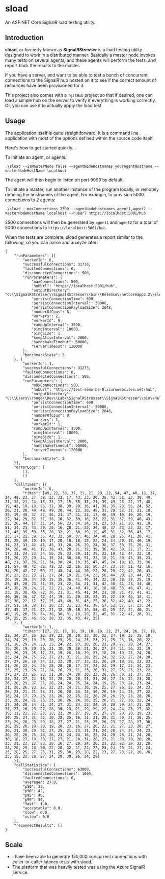 # sload 

An ASP.NET Core SignalR load testing utility.

## Introduction

**sload**, or formerly known as **SignalRStresser** is a load testing utility designed to work in a distributed manner. Basically a master node invokes many tests on several agents, and these agents will perform the tests, and report back the results to the master.

If you have a server, and want to be able to test a bunch of concurrent connections to the SignalR hub hosted on it to see if the correct amount of resources have been provisioned for it.

This project also comes with a `TestHub` project so that if desired, one can load a simple hub on the server to verify if everything is working correctly. Or, you can use it to actually apply the load test.

## Usage

The application itself is quite straightforward. It is a command line application with most of the options defined within the source code itself. 

Here's how to get started quickly...

To initiate an agent, or agents:

```
.\sload --isMasterNode false --agentNodeHostnames yourAgentHostname --masterNodeHostName localhost
```

The agent will then begin to listen on port 9999 by default.

To initiate a master, run another instance of the program locally, or remotely defining the hostnames of the agent. For example, to provision 5000 connections to 2 agents:

```
.\sload --maxConnections 2500 --agentNodeHostnames agent1,agent2 --masterNodeHostName localhost --hubUrl https://localhost:5001/hub
```

2500 connections will then be generated by `agent1` and `agent2` for a total of 5000 connections to `https://localhost:5001/hub`.

When the tests are complete, sload generates a report similar to the following, so you can parse and analyze later:

```
{
	"runParameters": [{
		"workerId": 0,
		"successfulConnections": 31736,
		"faultedConnections": 0,
		"disconnectedConnections": 500,
		"runParameters": {
			"maxConnections": 500,
			"hubUrl": "https://localhost:5001/hub",
			"outputDirectory": "C:\\SignalRStresser\\SignalRStresser\\bin\\Release\\netcoreapp2.2\\sload_results\\",
			"persistConnectionTime": 600,
			"persistConnectionInterval": 30000,
			"persistConnectionPayloadSize": 2048,
			"numberOfCpus": 8,
			"workers": 2,
			"workerId": 0,
			"rampUpInterval": 1500,
			"pingInterval": 10000,
			"pingSize": 1,
			"keepAliveInterval": 2000,
			"handshakeTimeout": 60000,
			"serverTimeout": 120000
		},
		"benchmarkState": 5
	}, {
		"workerId": 1,
		"successfulConnections": 31273,
		"faultedConnections": 0,
		"disconnectedConnections": 500,
		"runParameters": {
			"maxConnections": 500,
			"hubUrl": "https://test-semo-be-0.azurewebsites.net/hub",
			"outputDirectory": "C:\\Users\\rongo\\Dev\\Lab\\SignalRStresser\\SignalRStresser\\bin\\Release\\netcoreapp2.2\\sload_results\\",
			"persistConnectionTime": 600,
			"persistConnectionInterval": 30000,
			"persistConnectionPayloadSize": 2048,
			"numberOfCpus": 8,
			"workers": 1,
			"workerId": 1,
			"rampUpInterval": 1500,
			"pingInterval": 10000,
			"pingSize": 1,
			"keepAliveInterval": 2000,
			"handshakeTimeout": 60000,
			"serverTimeout": 120000
		},
		"benchmarkState": 5
	}],
	"errorLogs": [
		[],
		[]
	],
	"callTimes": [{
		"workerId": 0,
		"times": [49, 22, 38, 37, 21, 21, 20, 22, 54, 47, 40, 18, 37, 24, 48, 23, 37, 38, 23, 32, 17, 43, 33, 20, 38, 43, 51, 23, 20, 40, 21, 32, 21, 24, 18, 23, 17, 15, 35, 37, 21, 39, 49, 23, 22, 17, 48, 19, 42, 19, 18, 56, 32, 38, 39, 29, 36, 41, 38, 35, 23, 56, 24, 52, 20, 21, 20, 49, 48, 49, 20, 44, 22, 20, 48, 31, 20, 22, 32, 21, 18, 35, 19, 49, 37, 37, 46, 23, 47, 41, 22, 17, 46, 39, 19, 19, 20, 19, 22, 34, 29, 32, 31, 38, 16, 32, 39, 16, 23, 22, 31, 37, 39, 40, 43, 22, 20, 44, 17, 31, 24, 56, 23, 34, 24, 21, 23, 53, 21, 20, 42, 19, 51, 34, 21, 43, 20, 20, 16, 20, 21, 22, 20, 48, 37, 23, 23, 32, 17, 21, 43, 35, 50, 35, 20, 32, 21, 38, 29, 19, 45, 31, 32, 36, 43, 17, 23, 17, 21, 39, 35, 43, 32, 50, 37, 46, 34, 40, 28, 25, 41, 20, 41, 31, 25, 39, 20, 19, 17, 20, 18, 18, 22, 22, 24, 34, 20, 18, 46, 19, 34, 23, 33, 42, 41, 45, 33, 20, 26, 29, 24, 38, 37, 38, 35, 26, 31, 34, 20, 46, 41, 17, 38, 43, 28, 21, 32, 39, 36, 42, 30, 22, 17, 21, 17, 31, 24, 23, 34, 56, 25, 33, 39, 31, 39, 32, 18, 42, 44, 22, 18, 21, 20, 22, 20, 44, 15, 24, 30, 40, 51, 23, 18, 21, 50, 43, 35, 23, 48, 21, 37, 36, 21, 34, 38, 24, 19, 35, 47, 45, 24, 19, 18, 32, 36, 21, 57, 40, 42, 32, 42, 32, 22, 26, 32, 50, 37, 23, 35, 51, 42, 16, 34, 20, 42, 27, 39, 22, 48, 24, 44, 20, 22, 20, 20, 22, 42, 20, 43, 16, 23, 21, 23, 21, 27, 24, 19, 21, 54, 23, 50, 44, 20, 23, 44, 32, 20, 19, 39, 34, 20, 35, 35, 36, 41, 46, 34, 32, 38, 38, 38, 25, 19, 25, 43, 20, 23, 31, 35, 23, 22, 34, 21, 31, 42, 38, 41, 23, 34, 40, 43, 38, 20, 24, 21, 22, 21, 24, 49, 47, 18, 18, 48, 53, 48, 47, 41, 23, 18, 38, 46, 22, 36, 21, 31, 45, 41, 34, 21, 38, 21, 43, 41, 41, 40, 36, 36, 37, 42, 44, 19, 31, 20, 38, 22, 35, 22, 39, 46, 32, 41, 22, 38, 22, 17, 37, 25, 43, 40, 31, 43, 25, 26, 32, 42, 40, 42, 22, 27, 51, 19, 38, 17, 20, 23, 31, 23, 42, 38, 57, 52, 37, 57, 23, 34, 37, 48, 37, 21, 42, 21, 32, 39, 38, 39, 33, 42, 25, 47, 32, 46, 21, 40, 19, 26, 56, 34, 38, 30, 31, 19, 20, 22, 45, 31, 22, 47, 26, 31, 34, 25, 25, 46, 56, 20, 32, 35, 43, 47, 25]
	}, {
		"workerId": 1,
		"times": [27, 22, 19, 18, 19, 18, 18, 22, 27, 24, 26, 27, 19, 22, 24, 27, 26, 22, 29, 22, 28, 20, 23, 30, 23, 24, 19, 25, 25, 18, 24, 24, 25, 19, 20, 20, 25, 25, 24, 25, 23, 21, 25, 23, 16, 20, 22, 21, 18, 29, 24, 20, 25, 24, 22, 23, 28, 20, 23, 28, 27, 28, 24, 27, 19, 20, 19, 20, 26, 21, 30, 20, 28, 21, 20, 27, 24, 21, 26, 22, 19, 20, 20, 23, 25, 17, 23, 19, 26, 18, 29, 27, 18, 20, 19, 25, 24, 28, 23, 24, 24, 25, 22, 27, 23, 31, 21, 28, 25, 24, 32, 23, 27, 24, 28, 27, 27, 26, 28, 24, 23, 22, 28, 27, 33, 22, 20, 29, 18, 25, 22, 23, 21, 20, 22, 24, 26, 28, 28, 20, 17, 27, 24, 24, 29, 17, 23, 24, 23, 23, 25, 23, 26, 21, 24, 26, 23, 21, 23, 26, 31, 27, 25, 23, 23, 22, 27, 27, 23, 25, 23, 31, 28, 24, 28, 30, 23, 28, 26, 30, 21, 27, 32, 22, 24, 27, 24, 18, 22, 20, 20, 20, 21, 21, 20, 27, 26, 22, 23, 28, 26, 26, 29, 27, 21, 26, 24, 24, 25, 24, 24, 19, 25, 23, 24, 23, 24, 21, 20, 26, 23, 27, 23, 23, 24, 21, 30, 19, 25, 27, 26, 25, 24, 23, 26, 23, 21, 21, 23, 21, 20, 28, 24, 24, 30, 20, 19, 24, 25, 27, 22, 18, 24, 17, 29, 26, 23, 26, 22, 25, 22, 28, 20, 26, 23, 23, 28, 26, 23, 20, 24, 21, 23, 23, 26, 26, 24, 26, 25, 20, 21, 27, 20, 22, 24, 27, 24, 28, 24, 31, 24, 27, 31, 24, 22, 24, 19, 20, 29, 24, 21, 28, 27, 27, 26, 23, 27, 28, 30, 23, 21, 29, 29, 22, 24, 24, 23, 27, 32, 19, 21, 21, 22, 23, 28, 22, 20, 27, 29, 20, 27, 20, 28, 28, 29, 23, 30, 25, 24, 31, 22, 30, 28, 25, 16, 31, 31, 28, 31, 20, 27, 26, 25, 23, 29, 28, 23, 29, 18, 27, 27, 21, 23, 25, 26, 23, 27, 28, 27, 30, 28, 29, 20, 19, 20, 19, 28, 23, 16, 27, 20, 22, 21, 27, 23, 20, 27, 20, 21, 30, 29, 22, 27, 25, 21, 23, 31, 21, 24, 28, 24, 24, 24, 23, 20, 28, 26, 25, 23, 26, 23, 24, 24, 16, 22, 24, 20, 28, 21, 24, 28, 30, 18, 27, 19, 28, 27, 27, 21, 20, 31, 28, 27, 21, 20, 20, 20, 20, 23, 21, 23, 22, 23, 20, 26, 27, 20, 24, 26, 21, 22, 22, 29, 22, 20, 24, 20, 29, 28, 20, 22, 20, 22, 21, 24, 22, 23, 24, 29, 24, 21, 24, 25, 28, 25, 27, 25, 31, 25, 30, 23, 28, 22, 23, 27, 23, 22, 28, 26, 23, 18, 23, 28, 27, 24, 28, 30, 26, 24, 28]
	}],
	"callStatistics": {
		"successfulConnections": 63009,
		"disconnectedConnections": 1000,
		"faultedConnections": 0,
		"average": 27.0,
		"p50": 25,
		"p90": 42,
		"p95": 46,
		"p99": 54,
		"fast": 1.0,
		"acceptable": 0.0,
		"slow": 0.0,
		"xslow": 0.0
	},
	"reconnectResults": []
}
```

## Scale

* I have been able to generate 150,000 concurrent connections with caller-to-caller latency tests with sload.
* The platform that was heavily tested was using the Azure SignalR service.
